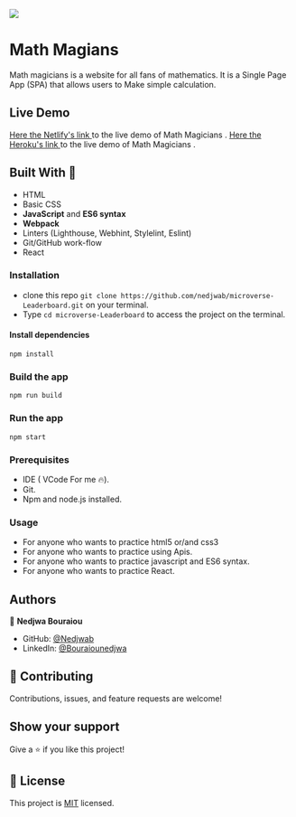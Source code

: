   ![](https://img.shields.io/badge/Microverse-blueviolet) 

# Math Magians
Math magicians is a website for all fans of mathematics. It is a Single Page App (SPA) that allows users to Make simple calculation.


## Live Demo 
[Here the Netlify's link ](https://62a8ee1d33108f0ef4e1cf6d--loquacious-custard-2f3cce.netlify.app/) to the live demo of Math Magicians .
[Here the Heroku's link ](https://nedjwa-math-magicians.herokuapp.com/) to the live demo of Math Magicians .
## Built With 🔨

- HTML
- Basic CSS 
- **JavaScript** and  **ES6 syntax**
- **Webpack**
- Linters (Lighthouse, Webhint, Stylelint, Eslint)
- Git/GitHub work-flow
- React
 


### Installation 
- clone this repo  `git clone https://github.com/nedjwab/microverse-Leaderboard.git` on your terminal.
- Type `cd microverse-Leaderboard` to access the project on the terminal.

#### Install dependencies
```
npm install
```
### Build the app
```
npm run build
```
### Run the app

```
npm start
```

### Prerequisites

- IDE (  VCode For me 🔥).
- Git.
- Npm and node.js installed.


### Usage

- For anyone who wants to practice html5 or/and css3
- For anyone who wants to practice using Apis.
- For anyone who wants to practice javascript and ES6 syntax.
- For anyone who wants to practice React.


## Authors

👤 **Nedjwa Bouraiou**
 
- GitHub: [@Nedjwab](https://github.com/nedjwab)
- LinkedIn: [@Bouraiounedjwa](https://www.linkedin.com/feed/)


## 🤝 Contributing

Contributions, issues, and feature requests are welcome!

## Show your support

Give a ⭐️ if you like this project!

## 📝 License

This project is [MIT](./MIT.md) licensed.

 
